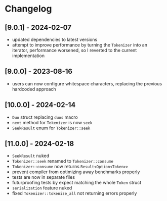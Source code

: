 # Changelog

## [9.0.1] - 2024-02-07

- updated dependencies to latest versions
- attempt to improve performance by turning the `Tokenizer` into an iterator, performance worsened, so I reverted to the current implementation

## [9.0.0] - 2023-08-16

- users can now configure whitespace characters, replacing the previous hardcoded approach

## [10.0.0] - 2024-02-14

- `Duo` struct replacing `duos` macro
- `next` method for `Tokenizer` is now `seek`
- `SeekResult` enum for `Tokenizer::seek`

## [11.0.0] - 2024-02-18

- `SeekResult` nuked
- `Tokenizer::seek` renamed to `Tokenizer::consume`
- `Tokenizer::consume` now returns `Result<Option<Token>>`
- prevent compiler from optimizing away benchmarks properly
- tests are now in separate files
- futurproofing tests by expect matching the whole `Token` struct
- `serialization` feature nuked
- fixed `Tokenizer::tokenize_all` not returning errors properly
